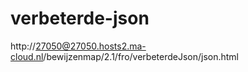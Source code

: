 # verbeterde-json
http://27050@27050.hosts2.ma-cloud.nl/bewijzenmap/2.1/fro/verbeterdeJson/json.html

